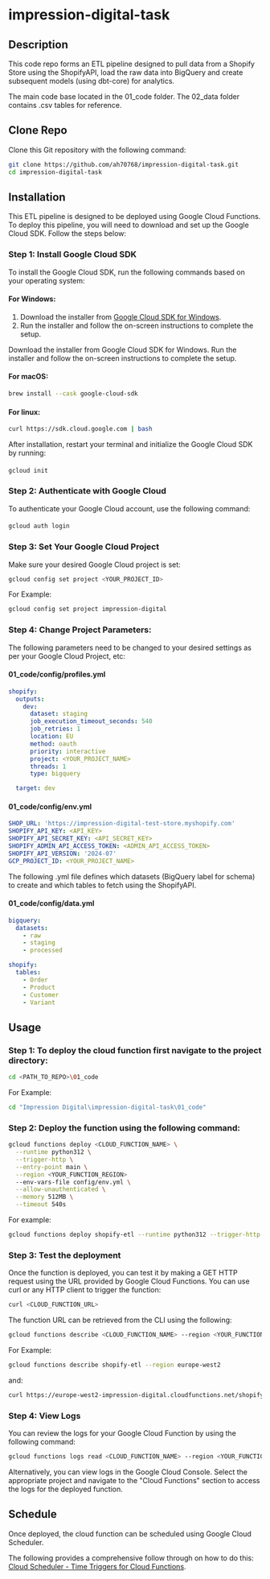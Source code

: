 # impression-digital-task

## Description

This code repo forms an ETL pipeline designed to pull data from a Shopify Store using the ShopifyAPI, load the raw data into BigQuery and create subsequent models (using dbt-core) for analytics.

The main code base located in the 01_code folder. The 02_data folder contains .csv tables for reference.

## Clone Repo

Clone this Git repository with the following command:

```bash
git clone https://github.com/ah70768/impression-digital-task.git
cd impression-digital-task
```

## Installation

This ETL pipeline is designed to be deployed using Google Cloud Functions. To deploy this pipeline, you will need to download and set up the Google Cloud SDK. Follow the steps below:

### Step 1: Install Google Cloud SDK

To install the Google Cloud SDK, run the following commands based on your operating system:

#### For Windows:
1. Download the installer from [Google Cloud SDK for Windows](https://cloud.google.com/sdk/docs/install).
2. Run the installer and follow the on-screen instructions to complete the setup.

Download the installer from Google Cloud SDK for Windows.
Run the installer and follow the on-screen instructions to complete the setup.

#### For macOS:
```bash
brew install --cask google-cloud-sdk
```

#### For linux:
```bash
curl https://sdk.cloud.google.com | bash
```

After installation, restart your terminal and initialize the Google Cloud SDK by running:

#### 
```bash
gcloud init
```

### Step 2: Authenticate with Google Cloud


To authenticate your Google Cloud account, use the following command:
####

```bash
gcloud auth login
```

### Step 3: Set Your Google Cloud Project

Make sure your desired Google Cloud project is set:

 
```bash
gcloud config set project <YOUR_PROJECT_ID>
```

For Example:

```bash
gcloud config set project impression-digital
```

### Step 4: Change Project Parameters:

The following parameters need to be changed to your desired settings as per your Google Cloud Project, etc:

#### 01_code/config/profiles.yml

```yaml
shopify:
  outputs:
    dev:
      dataset: staging
      job_execution_timeout_seconds: 540
      job_retries: 1
      location: EU
      method: oauth
      priority: interactive
      project: <YOUR_PROJECT_NAME>
      threads: 1
      type: bigquery

  target: dev
```

#### 01_code/config/env.yml
```yaml
SHOP_URL: 'https://impression-digital-test-store.myshopify.com'
SHOPIFY_API_KEY: <API_KEY>
SHOPIFY_API_SECRET_KEY: <API_SECRET_KEY>
SHOPIFY_ADMIN_API_ACCESS_TOKEN: <ADMIN_API_ACCESS_TOKEN>
SHOPIFY_API_VERSION: '2024-07'
GCP_PROJECT_ID: <YOUR_PROJECT_NAME>
```

The following .yml file defines which datasets (BigQuery label for schema) to create and which tables to fetch using the ShopifyAPI.

#### 01_code/config/data.yml
```yaml
bigquery:
  datasets:
    - raw
    - staging
    - processed

shopify:
  tables:
    - Order
    - Product
    - Customer
    - Variant
```

 
## Usage

### Step 1: To deploy the cloud function first navigate to the project directory:

```bash
cd <PATH_TO_REPO>\01_code
```

For Example:

```bash
cd "Impression Digital\impression-digital-task\01_code"
```


### Step 2: Deploy the function using the following command:

```bash
gcloud functions deploy <CLOUD_FUNCTION_NAME> \
  --runtime python312 \
  --trigger-http \
  --entry-point main \
  --region <YOUR_FUNCTION_REGION>
  --env-vars-file config/env.yml \
  --allow-unauthenticated \
  --memory 512MB \
  --timeout 540s
```
 
For example:

```bash
gcloud functions deploy shopify-etl --runtime python312 --trigger-http --entry-point main --region europe-west2 --env-vars-file config/env.yml --allow-unauthenticated --memory 512MB --timeout 540s
```


### Step 3: Test the deployment

Once the function is deployed, you can test it by making a GET HTTP request using the URL provided by Google Cloud Functions. You can use curl or any HTTP client to trigger the function:

```bash
curl <CLOUD_FUNCTION_URL>
```

The function URL can be retrieved from the CLI using the following:

```bash
gcloud functions describe <CLOUD_FUNCTION_NAME> --region <YOUR_FUNCTION_REGION>
```

For Example:

```bash
gcloud functions describe shopify-etl --region europe-west2
```
and:

```bash
curl https://europe-west2-impression-digital.cloudfunctions.net/shopify-etl
```

### Step 4: View Logs

You can review the logs for your Google Cloud Function by using the following command:

```bash
gcloud functions logs read <CLOUD_FUNCTION_NAME> --region <YOUR_FUNCTION_REGION>
```

Alternatively, you can view logs in the Google Cloud Console. Select the appropriate project and navigate to the "Cloud Functions" section to access the logs for the deployed function.


## Schedule

Once deployed, the cloud function can be scheduled using Google Cloud Scheduler. 

The following provides a comprehensive follow through on how to do this: 
 [Cloud Scheduler - Time Triggers for Cloud Functions](https://www.youtube.com/watch?v=WUPEUjvSBW8).
